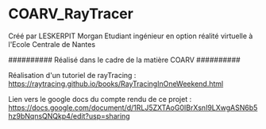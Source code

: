 # COARV_RayTracer
Créé par LESKERPIT Morgan
Etudiant ingénieur en option réalité virtuelle à l'Ecole Centrale de Nantes


########## Réalisé dans le cadre de la matière COARV ##########


Réalisation d'un tutoriel de rayTracing :
https://raytracing.github.io/books/RayTracingInOneWeekend.html

Lien vers le google docs du compte rendu de ce projet :
https://docs.google.com/document/d/1RLJ5ZXTAoG0IBrXsnI9LXwgASN6b5hz9bNqnsQNQkp4/edit?usp=sharing

